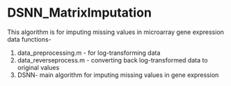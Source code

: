 # DSNN_MatrixImputation
This algorithm is for imputing missing values in microarray gene expression data functions-
1) data_preprocessing.m - for log-transforming data
2) data_reverseprocess.m - converting back log-transformed data to original values
3) DSNN- main algorithm for imputing missing values in gene expression 
